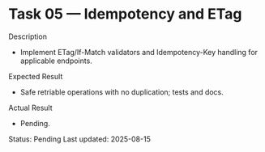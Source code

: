 <!--
File: 05-idempotency-and-etag.md
Purpose: Task log for ETag/If-Match and Idempotency-Key on idempotent endpoints.
All Rights Reserved. Arodi Emmanuel
-->
# Task 05 — Idempotency and ETag

Description
- Implement ETag/If-Match validators and Idempotency-Key handling for applicable endpoints.

Expected Result
- Safe retriable operations with no duplication; tests and docs.

Actual Result
- Pending.

Status: Pending
Last updated: 2025-08-15
